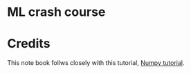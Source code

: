 # ML crash course


# Credits
This note book follws closely with this tutorial, [Numpy tutorial](https://github.com/cgpotts/cs224u/blob/23b120f5f57ee45bc9414d38dc426f76a86f0578/tutorial_numpy.ipynb).
